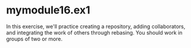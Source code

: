 # mymodule16.ex1

In this exercise, we'll practice creating a repository, adding collaborators, and integrating the work of others through rebasing. You should work in groups of two or more.